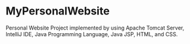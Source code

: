 # MyPersonalWebsite
Personal Website Project implemented by using Apache Tomcat Server, IntelliJ IDE, Java Programming Language, Java JSP, HTML, and CSS.
